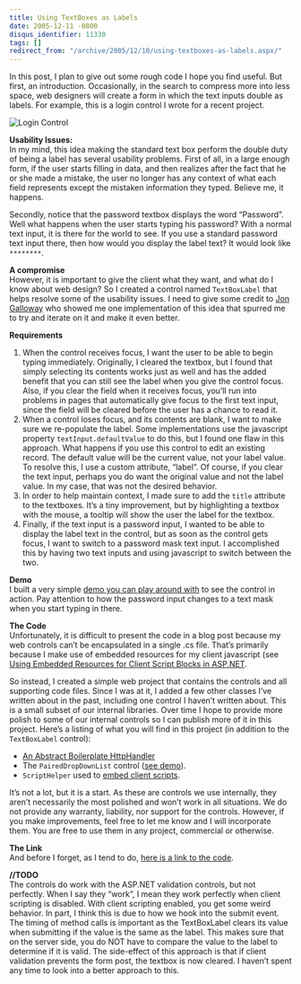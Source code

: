 ```yaml
---
title: Using TextBoxes as Labels
date: 2005-12-11 -0800
disqus_identifier: 11330
tags: []
redirect_from: "/archive/2005/12/10/using-textboxes-as-labels.aspx/"
---
```


In this post, I plan to give out some rough code I hope you find useful.
But first, an introduction. Occasionally, in the search to compress more
into less space, web designers will create a form in which the text
inputs double as labels. For example, this is a login control I wrote
for a recent project.

![Login Control](https://haacked.com/images/LoginControl.png)

**Usability Issues:**\
 In my mind, this idea making the standard text box perform the double
duty of being a label has several usability problems. First of all, in a
large enough form, if the user starts filling in data, and then realizes
after the fact that he or she made a mistake, the user no longer has any
context of what each field represents except the mistaken information
they typed. Believe me, it happens.

Secondly, notice that the password textbox displays the word “Password”.
Well what happens when the user starts typing his password? With a
normal text input, it is there for the world to see. If you use a
standard password text input there, then how would you display the label
text? It would look like `********`.

**A compromise**\
 However, it is important to give the client what they want, and what do
I know about web design? So I created a control named `TextBoxLabel`
that helps resolve some of the usability issues. I need to give some
credit to [Jon Galloway](http://weblogs.asp.net/jgalloway/) who showed
me one implementation of this idea that spurred me to try and iterate on
it and make it even better.

**Requirements**

1.  When the control receives focus, I want the user to be able to begin
    typing immediately. Originally, I cleared the textbox, but I found
    that simply selecting its contents works just as well and has the
    added benefit that you can still see the label when you give the
    control focus. Also, if you clear the field when it receives focus,
    you’ll run into problems in pages that automatically give focus to
    the first text input, since the field will be cleared before the
    user has a chance to read it.
2.  When a control loses focus, and its contents are blank, I want to
    make sure we re-populate the label. Some implementations use the
    javascript property `textInput.defaultValue` to do this, but I found
    one flaw in this approach. What happens if you use this control to
    edit an existing record. The default value will be the current
    value, not your label value. To resolve this, I use a custom
    attribute, “label”. Of course, if you clear the text input, perhaps
    you do want the original value and not the label value. In my case,
    that was not the desired behavior.
3.  In order to help maintain context, I made sure to add the `title`
    attribute to the textboxes. It’s a tiny improvement, but by
    highlighting a textbox with the mouse, a tooltip will show the user
    the label for the textbox.
4.  Finally, if the text input is a password input, I wanted to be able
    to display the label text in the control, but as soon as the control
    gets focus, I want to switch to a password mask text input. I
    accomplished this by having two text inputs and using javascript to
    switch between the two.

**Demo**\
 I built a very simple [demo you can play around
with](/Demos/TextBoxLabelDemo.aspx) to see the control in action. Pay
attention to how the password input changes to a text mask when you
start typing in there.

**The Code**\
 Unfortunately, it is difficult to present the code in a blog post
because my web controls can’t be encapsulated in a single .cs file.
That’s primarily because I make use of embedded resources for my client
javascript (see [Using Embedded Resources for Client Script Blocks in
ASP.NET](https://haacked.com/archive/2005/04/29/2879.aspx).

So instead, I created a simple web project that contains the controls
and all supporting code files. Since I was at it, I added a few other
classes I’ve written about in the past, including one control I haven’t
written about. This is a small subset of our internal libraries. Over
time I hope to provide more polish to some of our internal controls so I
can publish more of it in this project. Here’s a listing of what you
will find in this project (in addition to the `TextBoxLabel` control):

-   [An Abstract Boilerplate
    HttpHandler](https://haacked.com/archive/2005/03/17/2394.aspx)
-   The `PairedDropDownList` control ([see
    demo](/Demos/PairedDropDownDemo.aspx)).
-   `ScriptHelper` used to [embed client
    scripts](https://haacked.com/archive/2005/04/29/2879.aspx).

It’s not a lot, but it is a start. As these are controls we use
internally, they aren’t necessarily the most polished and won’t work in
all situations. We do not provide any warranty, liability, nor support
for the controls. However, if you make improvements, feel free to let me
know and I will incorporate them. You are free to use them in any
project, commercial or otherwise.

**The Link**\
 And before I forget, as I tend to do, [here is a link to the
code](/Code/Velocit.Web.Public.zip).

**//TODO**\
 The controls do work with the ASP.NET validation controls, but not
perfectly. When I say they “work”, I mean they work perfectly when
client scripting is disabled. With client scripting enabled, you get
some weird behavior. In part, I think this is due to how we hook into
the submit event. The timing of method calls is important as the
TextBoxLabel clears its value when submitting if the value is the same
as the label. This makes sure that on the server side, you do NOT have
to compare the value to the label to determine if it is valid. The
side-effect of this approach is that if client validation prevents the
form post, the textbox is now cleared. I haven’t spent any time to look
into a better approach to this.

